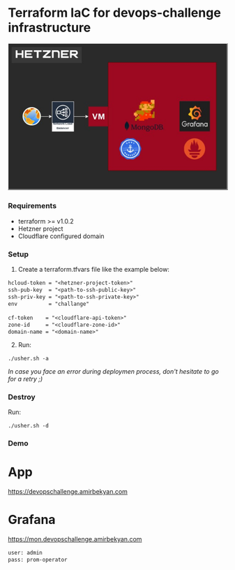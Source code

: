 # Terraform IaC for devops-challenge infrastructure
![Diagram](diagram.jpg)
### Requirements
- terraform >= v1.0.2
- Hetzner project
- Cloudflare configured domain

### Setup
1. Create a terraform.tfvars file like the example below:
```
hcloud-token = "<hetzner-project-token>"
ssh-pub-key  = "<path-to-ssh-public-key>"
ssh-priv-key = "<path-to-ssh-private-key>"
env          = "challange"

cf-token    = "<cloudflare-api-token>"
zone-id     = "<cloudflare-zone-id>"
domain-name = "<domain-name>"
```
2. Run:
```
./usher.sh -a
```
*In case you face an error during deploymen process, don't hesitate to go for a retry ;)*

### Destroy
Run:
```
./usher.sh -d
```

### Demo
# App
https://devopschallenge.amirbekyan.com
# Grafana
https://mon.devopschallenge.amirbekyan.com
```
user: admin
pass: prom-operator
```
